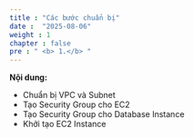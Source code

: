 ```yaml
---
title : "Các bước chuẩn bị"
date :  "2025-08-06"
weight : 1
chapter : false
pre : " <b> 1.</b> "
---
```


**Nội dung:**
- Chuẩn bị VPC và Subnet
- Tạo Security Group cho EC2
- Tạo Security Group cho Database Instance
- Khởi tạo EC2 Instance
